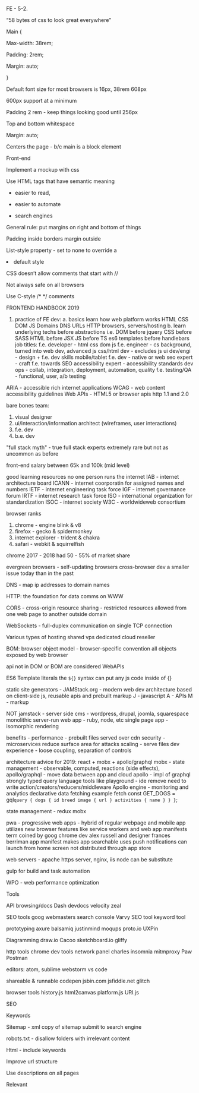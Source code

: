 FE - 5-2.


“58 bytes of css to look great everywhere”

Main {

Max-width: 38rem;

Padding: 2rem;

Margin: auto;

}


Default font size for most browsers is 16px, 38rem 608px

600px support at a minimum


Padding 2 rem - keep things looking good until 256px

Top and bottom whitespace


Margin: auto;

Centers the page - b/c main is a block element

Front-end

Implement a mockup with css


Use HTML tags that have semantic meaning

- easier to read,

- easier to automate

- search engines


General rule: put margins on right and bottom of things


Padding inside borders margin outside


List-style property - set to none to override a <li> default style


CSS doesn’t allow comments that start with //

Not always safe on all browsers

Use C-style /* */ comments


FRONTEND HANDBOOK 2019
1.  practice of FE dev:
a.  basics
learn how web platform works
HTML CSS DOM JS Domains DNS URLs HTTP browsers, servers/hosting
b.  learn underlying techs before abstractions
i.e. DOM before jquery
CSS before SASS
HTML before JSX
JS before TS
es6 templates before handlebars
job titles:
f.e. developer - html css dom js
f.e. engineer - cs background, turned into web dev, advanced js
css/html dev - excludes js
ui dev/engi - design + f.e. dev skills
mobile/tablet f.e. dev - native or web
seo expert - craft f.e. towards SEO
accessibility expert - accessibility standards
dev ops - collab, integration, deployment, automation, quality
f.e. testing/QA - functional, user, a/b testing

ARIA - accessible rich internet applications
WCAG - web content accessibility guidelines
Web APIs - HTML5 or browser apis
http 1.1 and 2.0

bare bones team:
  1.  visual designer
  2.  ui/interaction/information architect (wireframes, user interactions)
  3.  f.e. dev
  4.  b.e. dev

"full stack myth" - true full stack experts extremely rare
but not as uncommon as before

front-end salary between 65k and 100k (mid level)

good learning resources
no one person runs the internet
IAB - internet architecture board
ICANN - internet coorporatin for assigned names and numbers
IETF - internet engineering task force
IGF - internet governance forum
IRTF - internet research task force
ISO - international organization for standardization
ISOC - internet society
W3C - worldwideweb consortium

browser ranks
1.  chrome - engine blink & v8
2.  firefox - gecko & spidermonkey
3.  internet explorer - trident & chakra
4.  safari - webkit & squirrelfish

chrome 2017 - 2018 had 50 - 55% of market share

evergreen browsers - self-updating browsers
cross-browser dev a smaller issue today than in the past

DNS - map ip addresses to domain names

HTTP: the foundation for data comms on WWW

CORS - cross-origin resource sharing - restricted resources allowed from one web page to another outside domain

WebSockets - full-duplex communication on single TCP connection

Various types of hosting
shared
vps
dedicated
cloud
reseller

BOM: browser object model - browser-specific convention
all objects exposed by web browser

api not in DOM or BOM are considered WebAPIs

ES6 Template literals
the `${}` syntax can put any js code inside of {}

static site generators -
JAMStack.org - modern web dev architecture based on client-side js, reusable apis and prebuilt markup
J - javascript
A - APIs
M - markup

NOT jamstack -
server side cms - wordpress, drupal, joomla, squarespace
monolithic server-run web app - ruby, node, etc
single page app - isomorphic rendering

benefits -
performance - prebuilt files served over cdn
security - microservices reduce surface area for attacks
scaling - serve files
dev experience - loose coupling, separation of controls

architecture advice for 2019: react + mobx + apollo/graphql
mobx - state management - observable, computed, reactions (side effects),
apollo/graphql - move data between app and cloud
apollo - impl of graphql
strongly typed query language
tools like playground - ide
remove need to write action/creators/reducers/middleware
Apollo engine - monitoring and analytics
declarative data fetching
example fetch
const GET_DOGS = gql`
  query {
    dogs {
      id
      breed
      image {
        url
      }
      activities {
        name
      }
    }
  }
`;

state management - redux
mobx

pwa - progressive web apps - hybrid of regular webpage and mobile app
utilizes new browser features like service workers and web app manifests
term coined by goog chrome dev alex russell and designer frances berriman
app manifest makes app searchable
uses push notifications
can launch from home screen
not distributed through app store

web servers - apache https server, nginx, iis
node can be substitute

gulp for build and task automation

WPO - web performance optimization

Tools

API browsing/docs
Dash
devdocs
velocity
zeal

SEO tools
goog webmasters search console
Varvy SEO tool
keyword tool

prototyping
axure
balsamiq
justinmind
moqups
proto.io
UXPin

Diagramming
draw.io
Cacoo
sketchboard.io
gliffy

http tools
chrome dev tools network panel
charles
insomnia
mitmproxy
Paw
Postman

editors:
atom, sublime
webstorm
vs code

shareable & runnable
codepen
jsbin.com
jsfiddle.net
glitch

browser tools
history.js
html2canvas
platform.js
URI.js


SEO

Keywords

Sitemap - xml copy of sitemap submit to search engine

robots.txt - disallow folders with irrelevant content

Html - include keywords

 Improve url structure

 Use <meta> descriptions on all pages

 Relevant <title>s for each page

 <h1> relevant and structured

 <img> - include descriptions

404 handle all 404 errors

Links - to websites with similar content - improves rank

rel=“nofollow” in <a> tags

article: avoid loops in js
for and while too low-level for common tasks

use array methods - map
find - returns first match of predicate
some  - match predicate for some array elements
every - predicate true for all elements
forEach - doesn't return value - for side-effects

exceptions: sometimes loops better than array methods
so use own judgement
reduce() tends to be difficult to read

for object iteration,
there is no "map" in vanilla
can use lodash mapValues
or Object.keys() Object.values() Object.entries()
extracts the array

array methods slow?
yes, but not noticeable unless working with millions of items

Intro to graphql

Open source query language

Could replace rest apis (rest based on http methods)


“Graph” refers to nodes and edges


problem: Rest apis convoluted

Solution:

1. Strongly typed

2.  Readable

3.  Compatible

4.  Single endpoint

6.  Self-documenting


Basic example:

query{
  user(id:"1"){
    users{
      tweet{
        content
      }
    }
   }
  }

article: async and await
evolution:
async js:
first callbacks
then promises
now asynchronous functions

async functions always return promises

return await does nothing

for thrown errors, use catch

Promise.all for allowing multiple async functions to run in parallel
but still treating the block of functions as synchronous

article: UI Animation in React
CRA - create react app
creates basic react app with components
styled-components - wrapping css styling around components, theme injection
"when something changes, it's an opportunity to use animation"

in js file, create object with a set of CSS keyframes
const keyframes = {
  show: `@keyframes show {
    to {
      opacity: 1;
      transform: none;
    }
  }`
}
to state usage means starting state will be "implied"
then create animations object
const animations = {
  show: `
    animation: show 500ms ease-out forwards;
    ${keyframes.show}
  `
}
keyframes "bundled" along with the animation object

css
can use animations.show in css style
animation-delay - times the animation delay
transform

react animation - library
1. npm install -S react-animation
-S flag -
<AnimateOnChange> component - default - fade out fade in
bounceIn bounceOut options animationIn animationOut props
durationOut property - control how fast the animationOut animates
<HideUntilLoaded>  - hold back until ready i.e. images

GatsbyJS

Free and open source fx based on react
“Blazing fast websites and apps”

Why fx on top of fx?
Asked about next.js also

Gatsby is a static PWA generator
Code and data splitting out of box

Static sites - not rendered during runtime

Generate html content on client side during run time, generate on server during build time
When loaded, react takes over


Diff from server-side rendering?

No server side code

All rendering done during build time


Gatsby cli

running in debug mode,


Why gatsby?

Uses graphql

Strong ecosystem


Creates folder structure for you

Handles routing


Image component notable

Optimizes image,

Creates multiple versions of it

Lazy loads at runtime


“Downside of no server: searches aren’t straightforward”

ARTICLE: css position: sticky
a hybrid of relative and fixed
where when the element is scrolled to the specified position it changes to fixed behavior

ARTICLE: 60fps css animations
Use transform and opacity to achieve

ARTICLE: vs code - minimap - use color blocks instead of text
several settings in jsconfig.json
{
  "compilerOptions": {
    "baseUrl": "src/",
    "target": "esnext",
    "module": "commonjs"
  },
  "exclude": [
    "node_modules",
  ]
}
could be a good start

settings - theme
in workspace settings tab, you can override user settings
vscode intellisense helps with remembering prop/val names
workbench colorTheme and iconTheme

ligature - a binding, connector

install a font on ubuntu manually: open the ttf files in font viewer and upper right corner there is an "install" button
in settings, use editor.fontFamily
and another flag to enable ligatures
!=, => get ligaturized

Emmet - plugin for text editors - helps with html and css editing
comes with vscode Out of box

enable breadcrumbs
breadcrumbs.enabled
my vsc may be outdated as it doesn't recognize breadcrumbs

minimap came from sublime text

keyboard shortcut to switch between editor and explorer
alt-shift e?

cursor smooth caret animation - must be a newer feature

ARTICLE: svelte 3
what is svelte? UI framework

inspired by react and vue

created by Rich Harris

use "degit" scaffolding package to get started

package.json no deps only devdeps

root component App.svelte

on:eventName - for events

conditional rendering done with {if ...} {:else if ...} {/if}

2 way binding

Article: Typescript 3.0 - “Unknown” type

Type-safe counterpart of “any”


Unknown less permissive than any


Checks made before working with unknown but not any


Any: history

Represents all js values

Since first release in 2012


Top type, universal super type


all types can be assigned to unknown also


But assigning value of type unknown to variables of other types causes error


All operations on the unknown var causes error


So flipped default from permitting everything to permitting almost nothing


In methods using unknowns use typeof x === “type”

Or value instanceOf  to narrow the type of the unkonwn down


Type assertion

Const some string: string = value as string;


In union types unknown absorbs all types except any


In intersection types, every type absorbs unknown


Real-life example

Reading input from local storage


After JSON.parse, return an unknown

Article:
site with a TIL every day?

https://www.matuzo.at/til/


Sass - maybe preferable to less?

Supports random

e.g. Random color every time you compile sass


Css tab-size property controls size of tab character


element Focus() method can be passed an object with preventScroll property


navigator.connection - can get info about connection


Center a flex-item vertically and horizontally by applying margin: auto;

ARTICLE:
10 reasons to learn dart
dart familiar to many devs object orientation
one of best languages to learn in 2019
good first lang
developed by Goog
approved as standard by ECMA
web server, desktop & mobile
TL;DR version
0. Dart is really flexible
1. Dart embraced the open source ecosystem
2. Dart solved a lot of problems, efficiently
3. Dart is a good first language
4. Dart has great tooling support
5. Dart is a robust language
6. Dart ensures productivity
7. Dart is used by Flutter
8. Dart is backed by a tech giant
9. Dart solved a lot of problems, efficiently
started in 10/2011
intended as replacement for JS
interest in Dart only took off when flutter project got more popular
flutter inspired by react native

ARTICLE: nodejs battle city remake
uses Object prototypes
animations not using setinterval
require js used for modules
intersection calculation logics
russian comments
every object gets an x and y
uses function closures to represent object "classes"
very object oriented
emit method - for triggering events?
single file, keyboard.js
contains all the controls logic
uses web sockets for net play
attempting to convert ot react js

ARTICLE: typescript the language to learn of 2019 (actually Langs analysis)

other type systems for JS Flow, Reason

#3 most loved prog. Lang on stack overflow

Python # 2

Go for microservices

Kotlin # 4

python, perl, Ruby - slow, human friendly

js - human friendly - slightly slow

Go moderately fast, very friendly

Java, like go but less friendly

C super fast, not fun

C++ slightly more fun

Kubernetes built with Go

GraphQL to revolutionize api

Solidity for blockchain

Ethereum - leader for decentralized applications


ARTICLE: css-tricks - inputmode

attribute to decide which keyboard to use when user selects input or textaraea

supported by safari for ios and chrome for android
recently

inputmode: none shows no keyboard at all
intended for rendering own keyboard

inputmode=numeric

inputmode=email brings @ into tray

input mode url brings / in and .com

input mode search changes return into go

ARTICLE: What's next for css?
all can be used with POSTCSS PLUGIN
stage 3:
"all" property - allow you to reset all properties of alement
a {
  all: initial;
}

break props - break behavior control
break-inside, break-before, break-after

custom props -
  --some-length: 30px;
  height: var(--some-length);

font-variant for using alternative glyphs
font-variant: small-caps

gap property for "gutters in layout"
gap: 20px;
column-gap: 40px;
row-gap: 20px;

grid layout
display:grid
grid-template-columns: 100px 100px 100px;
grid-gap: 10px;

media query ranges
@media (480px <= width <= 768px)

STAGE 2
:any-link - psuedo-class for a elements (independent of visited)
nav :any-link > span

case-insensitive attributes

color-adjust: force printing of background colors and images
color-adjust: economy
color-adjust: exact

:dir directionality pseudo-class
blockquote:dir(rtl) {
 margin-right: 10px;
}

double position gradients - use two positions in a gradient

pseudo-class - :focus-visible
match focus elements that that indicate focus to user

gray() function - fully desaturated colors
color: gray(50);

:has() relational pseudo-class match ancestor and sibling
a:has(> img)

hexadecimal alpha notation (add 4 and 8 char notation that includes opacity )
background-color: #f3f3f3f3;
color: #0003;

hwb() function - hue whiteness blackness
color: hwb(120 44% 50%)

image-set() specify image sources based on user's res
background-image: image-set(
  "foo.png" 1x,
  "foo-2x.png" 2x,
  "foo-print.png" 600dpl
)

:in-range and :out-of-range for input elements that have range limitations
input:in-range
input:out-of-range

lab() colors (CIE lab color space)

lch() colors (CIE lab chrome and hue)

:matches()
:not() pseudoclass
TODO: continue at cssdb.org


ARTICLE: folding the dom

Browsers have a capable 3d css engine


A 3d FPS was built with it


DEMO:  Fold up an image


Applications:

Unfold image once its ready


game dev


IMPL: use 2 images

Each has half of the full image

Use same image twice and use background-position to tweak the location

Background-position: ‘0 x%’


Transform: rotates;

Add

Perspective: 500px to parent container to give the rotation a more 3d feel

Smaller the number the more intense the feel


Transform-origin property useful!  Determine where on the object to orient the rotation

Default center


Auxiliary properties

Backface-visibility - should item be visible when rotated more than 90 deg either direction

Transform-style: preserve-3d - position elements in 3d spaces

Opacity can be used to mimic shadows


ARTICLE:
Use akita as state management solution

Akita is vet in field

has backing of Datorama

Easy to learn

can be used with react, due, svelte, angular, and vanilla

0 bugs policy

Well documented

320k downloads

Community

object oriented

Easy to find akita devs

Plugins

ARTICLE: FE documentation, style guides, and MDX
1.  documentation important
2.  markdown alternative to authoring HTML
3.  mdx is same syntax as markdown but can import jsx and embed directly
4.  docusaurus - tool made by faccebook, used for documentation (obv)
5.  more tools for documenting components:  storybook, docz, styleguidist

SITE: coderbyte: "guaranteed to make you a better coder"
first problem: implement factoral

ARTICLE:
Frontend

Article:  migrate from HOC to hooks

HOC:  function that accepts component then returns component that adds extra props or capabilities


Add hook to HOC

Function Comp () {

Const hookData = useMyHook();

Return <Comp …{hookData} {…props} />

}


Hook lifecycles

“Lazy initializers”

 render

 React updates DOM

 Cleanup layout effects

 Run layout effects

 Paint screen

 Cleanup effects

 Run effects


ComponentDidMount and componentWillUnmount-> useEffect


ARTICLE: lighthouse for performance budgeting
two types of budgets
1.  # of resources
e.g. limit number of js files to be loaded
2.  size of resources
e.g. limit js size to 500kb
configure in budget.json file
